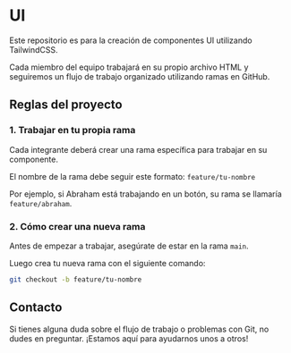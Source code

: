 # UI

Este repositorio es para la creación de componentes UI utilizando TailwindCSS.

Cada miembro del equipo trabajará en su propio archivo HTML y seguiremos un flujo de trabajo organizado utilizando ramas en GitHub.

## Reglas del proyecto

### 1. Trabajar en tu propia rama
Cada integrante deberá crear una rama específica para trabajar en su componente.

El nombre de la rama debe seguir este formato:
`feature/tu-nombre`

Por ejemplo, si Abraham está trabajando en un botón, su rama se llamaría `feature/abraham`. 

### 2. Cómo crear una nueva rama
Antes de empezar a trabajar, asegúrate de estar en la rama `main`.

Luego crea tu nueva rama con el siguiente comando:

```bash
git checkout -b feature/tu-nombre
```

## Contacto

Si tienes alguna duda sobre el flujo de trabajo o problemas con Git, no dudes en preguntar.
¡Estamos aquí para ayudarnos unos a otros!
